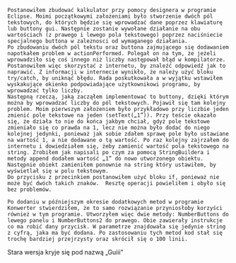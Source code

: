 	Postanowiłem zbudować kalkulator przy pomocy designera w programie Eclipse. Moimi początkowymi założeniami było stworzenie dwóch pól tekstowych, do których będzie się wprowadzać dane poprzez klawiaturę lub buttony gui. Następnie zostanie wywołane działanie na obu wartościach (z prawego i lewego pola tekstowego) poprzez naciśniecie specjalnego buttona w zaleznosci od wymaganego działania. 
	Po zbudowaniu dwóch pól tekstu oraz buttona zajmującego się dodawaniem napotkałem problem w actionPerformed. Polegał on na tym, że jeżeli wprowadziło się coś innego niż liczby następował błąd w kompilatorze. Postanowiłem więc skorzystać z internetu, by znaleźć odpowiedź jak to naprawić. Z informacji w internecie wynikło, że należy użyć bloku try/catch, by uniknąć błędu. Rada poskutkowała a w wyjątku wstawiłem wyskakujące okienko podpowiadające użytkownikowi programu, by wprowadzać tylko liczby.
	Następną rzeczą, jaką zacząłem implementować to buttony, dzięki którym można by wprowadzać liczby do pól tekstowych. Pojawił się tam kolejny problem. Moim pierwszym założeniem było przykładowo przy liczbie jeden zmienić pole tekstowe na jeden (setText(„1”)). Przy teście okazało się, że działa to nie do końca jakbym chciał, gdyż pole tekstowe zmieniało się co prawda na 1, lecz nie można było dodać do niego kolejnej jedynki, ponieważ jak sobie zdałem sprawę pole było ustawiane na wartość 1, a nie dodawane o tą wartość. Po raz kolejny zajrzałem do internetu i dowiedziałem się, żeby zamienić wartość pola tekstowego na string. Zrobiłem jak napisali po czym za pomocą StringBuildera i metody append dodałem wartość „1” do nowo utworzonego obiektu. Następnie obiekt zamieniłem ponownie na string który ustawiłem, by wyświetlał się w polu tekstowym. 
	Do przycisku z przecinkiem postanowiłem użyć bloku if, ponieważ nie może być dwóch takich znaków.  Resztę operacji powieliłem i obyło się bez problemów. 

	Po dodaniu w późniejszym okresie dodatkowych metod w programie Konwerter stwierdziłem, że to samo rozwiązanie przyniosłoby korzyści również w tym programie. Utworzyłem więc dwie metody: NumberButtons do lewego panelu i NumberButtons2 do prawego. Obie zawierały instrukcje co ma robić dany przycisk. W parametrze znajdowała się jedynie string z cyfrą, jaka ma być dodana. Po zastosowaniu tych metod kod stał się trochę bardziej przejrzysty oraz skrócił się o 100 linii. 

Stara wersja kryje się pod nazwą „Guiii”
